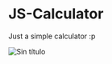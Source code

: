 # JS-Calculator
Just a simple calculator :p


![Sin título](https://github.com/user-attachments/assets/e2526088-5d36-4f61-8ae5-b58a40be3ae8)
